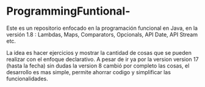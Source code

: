 # ProgrammingFuntional-
Este es un repositorio enfocado en la programación funcional en Java, en la versión 1.8 : Lambdas, Maps, Comparators, Opcionals, API Date,  API Stream etc.

La idea es hacer ejercicios y mostrar la cantidad de cosas que se pueden realizar con el enfoque declarativo. 
A pesar de ir ya por la version version 17 (hasta la fecha) sin dudas la version 8 cambió por completo las cosas, 
el desarrollo es mas simple, permite ahorrar codigo y simplificar las funcionalidades. 

